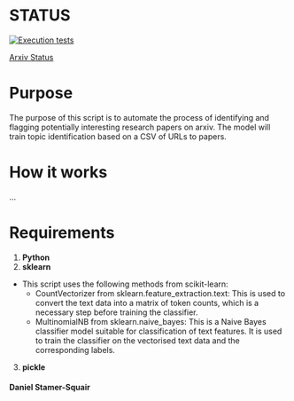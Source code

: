 # STATUS

[![Execution tests](https://github.com/uaineteine/ArxivAPI/actions/workflows/execution-tests.yml/badge.svg)](https://github.com/uaineteine/ArxivAPI/actions/workflows/execution-tests.yml)

[Arxiv Status](https://status.arxiv.org/)

# Purpose

The purpose of this script is to automate the process of identifying and flagging potentially interesting research papers on arxiv. The model will train topic identification based on a CSV of URLs to papers.


# How it works    

...

# Requirements

1. **Python**
2. **sklearn**
* This script uses the following methods from scikit-learn:
  - CountVectorizer from sklearn.feature_extraction.text: This is used to convert the text data into a matrix of token counts, which is a necessary step before training the classifier.
  - MultinomialNB from sklearn.naive_bayes: This is a Naive Bayes classifier model suitable for classification of text features. It is used to train the classifier on the vectorised text data and the corresponding labels.
3. **pickle**

#### Daniel Stamer-Squair
